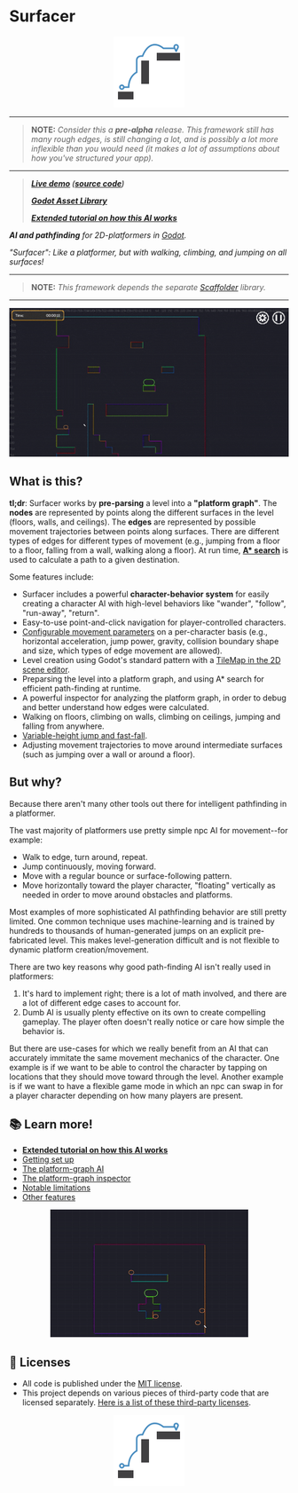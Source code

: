 # Surfacer

<p align="center">
  <img src="assets/images/device_icons/icon_128.png"
       alt="The Surfacer icon, showing a path between surfaces.">
</p>

--------

> **NOTE:** _Consider this a **pre-alpha** release. This framework still has many rough edges, is still changing a lot, and is possibly a lot more inflexible than you would need (it makes a lot of assumptions about how you've structured your app)._

--------

> _**[Live demo](https://snoringcat.games/play/squirrel-away) ([source code](https://github.com/snoringcatgames/squirrel_away))**_
> 
> _**[Godot Asset Library](https://godotengine.org/asset-library/asset/968)**_
>
> _**[Extended tutorial on how this AI works](https://levi.dev/platformer-ai)**_

_**AI and pathfinding** for 2D-platformers in [Godot](https://godotengine.org/)._

_"Surfacer": Like a platformer, but with walking, climbing, and jumping on all surfaces!_

--------

> **NOTE:** _This framework depends the separate [Scaffolder](https://github.com/snoringcatgames/scaffolder/) library._

--------

<p align="center">
  <img src="docs/navigation.gif"
       alt="An animated GIF showing a player-controlled character moving around according to player clicks within the level. Path preselections are shown as the click is dragged around the level.">
</p>

## What is this?

**tl;dr**: Surfacer works by **pre-parsing** a level into a **"platform graph"**. The **nodes** are represented by points along the different surfaces in the level (floors, walls, and ceilings). The **edges** are represented by possible movement trajectories between points along surfaces. There are different types of edges for different types of movement (e.g., jumping from a floor to a floor, falling from a wall, walking along a floor). At run time, **[A* search](https://en.wikipedia.org/wiki/A*_search_algorithm)** is used to calculate a path to a given destination.

Some features include:
-   Surfacer includes a powerful **character-behavior system** for easily creating a character AI with high-level behaviors like "wander", "follow", "run-away", "return".
-   Easy-to-use point-and-click navigation for player-controlled characters.
-   [Configurable movement parameters](./src/platform_graph/edge/models/movement_params.gd) on a per-character basis (e.g., horizontal acceleration, jump power, gravity, collision boundary shape and size, which types of edge movement are allowed).
-   Level creation using Godot's standard pattern with a [TileMap in the 2D scene editor](https://docs.godotengine.org/en/3.2/tutorials/2d/using_tilemaps.html).
-   Preparsing the level into a platform graph, and using A* search for efficient path-finding at runtime.
-   A powerful inspector for analyzing the platform graph, in order to debug and better understand how edges were calculated.
-   Walking on floors, climbing on walls, climbing on ceilings, jumping and falling from anywhere.
-   [Variable-height jump and fast-fall](https://kotaku.com/the-mechanics-behind-satisfying-2d-jumping-1761940693).
-   Adjusting movement trajectories to move around intermediate surfaces (such as jumping over a wall or around a floor).

## But why?

Because there aren't many other tools out there for intelligent pathfinding in a platformer.

The vast majority of platformers use pretty simple npc AI for movement--for example:
-   Walk to edge, turn around, repeat.
-   Jump continuously, moving forward.
-   Move with a regular bounce or surface-following pattern.
-   Move horizontally toward the player character, "floating" vertically as needed in order to move around obstacles and platforms.

Most examples of more sophisticated AI pathfinding behavior are still pretty limited. One common technique uses machine-learning and is trained by hundreds to thousands of human-generated jumps on an explicit pre-fabricated level. This makes level-generation difficult and is not flexible to dynamic platform creation/movement.

There are two key reasons why good path-finding AI isn't really used in platformers:
1.  It's hard to implement right; there is a lot of math involved, and there are a lot of different edge cases to account for.
2.  Dumb AI is usually plenty effective on its own to create compelling gameplay. The player often doesn't really notice or care how simple the behavior is.

But there are use-cases for which we really benefit from an AI that can accurately immitate the same movement mechanics of the character. One example is if we want to be able to control the character by tapping on locations that they should move toward through the level. Another example is if we want to have a flexible game mode in which an npc can swap in for a player character depending on how many players are present.

## 📚 Learn more!

-   **[Extended tutorial on how this AI works](https://levi.dev/platformer-ai)**
-   [Getting set up](./docs/getting_set_up.md)
-   [The platform-graph AI](./docs/platform_ai.md)
-   [The platform-graph inspector](./docs/inspector.md)
-   [Notable limitations](./docs/limitations.md)
-   [Other features](./docs/other_features.md)

<p align="center">
  <img src="docs/demo.gif"
       alt="An animated GIF showing characters moving around with various behaviors and paths.">
</p>

## 📃 Licenses

-   All code is published under the [MIT license](LICENSE).
-   This project depends on various pieces of third-party code that are licensed separately. [Here is a list of these third-party licenses](./src/config/surfacer_third_party_licenses.gd).

<p align="center">
  <img src="assets/images/device_icons/icon_128.png"
       alt="The Surfacer icon, showing a path between surfaces.">
</p>
